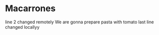 # Macarrones
line 2 changed remotely
We are gonna prepare pasta with tomato
last line changed locallyy